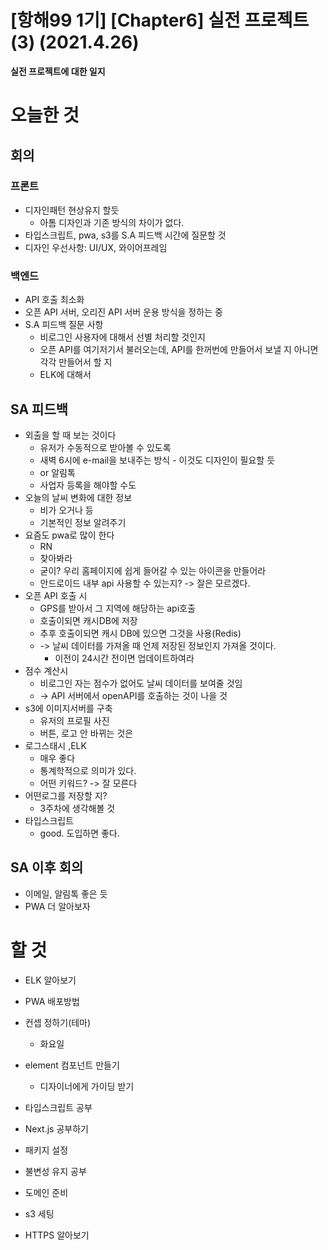 # [항해99 1기] [Chapter6] 실전 프로젝트 (3) (2021.4.26)



**실전 프로젝트에 대한 일지**



# 오늘한 것

## 회의

### 프론트

* 디자인패턴 현상유지 할듯
  * 아톰 디자인과 기존 방식의 차이가 없다.
* 타입스크립트, pwa, s3를 S.A 피드백 시간에 질문할 것
* 디자인 우선사항: UI/UX, 와이어프레임



### 백엔드

* API 호출 최소화
* 오픈 API 서버, 오리진 API 서버 운용 방식을 정하는 중
* S.A 피드백 질문 사항
  * 비로그인 사용자에 대해서 선별 처리할 것인지
  * 오픈 API를 여기저기서 불러오는데, API를 한꺼번에 만들어서 보낼 지 아니면 각각 만들어서 할 지
  * ELK에 대해서



## SA 피드백

* 외출을 할 때 보는 것이다
  * 유저가 수동적으로 받아볼 수 있도록
  * 새벽 6시에 e-mail을 보내주는 방식 - 이것도 디자인이 필요할 듯
  * or 알림톡
  * 사업자 등록을 해야할 수도
* 오늘의 날씨 변화에 대한 정보
  * 비가 오거나 등
  * 기본적인 정보 알려주기
* 요즘도 pwa로 많이 한다
  * RN
  * 찾아봐라
  * 굳이? 우리 홈페이지에 쉽게 들어갈 수 있는 아이콘을 만들어라
  * 안드로이드 내부 api 사용할 수 있는지? -> 잘은 모르겠다.
* 오픈 API 호출 시 
  * GPS를 받아서 그 지역에 해당하는 api호출
  * 호출이되면 캐시DB에 저장
  * 추후 호출이되면 캐시 DB에 있으면 그것을 사용(Redis)
  * -> 날씨 데이터를 가져올 때 언제 저장된 정보인지 가져올 것이다.
    * 이전이 24시간 전이면 업데이트하여라
* 점수 계산시
  * 비로그인 자는 점수가 없어도 날씨 데이터를 보여줄 것임
  * -> API 서버에서 openAPI를 호출하는 것이 나을 것
* s3에 이미지서버를 구축
  * 유저의 프로필 사진
  * 버튼, 로고 안 바뀌는 것은 
* 로그스태시 ,ELK
  * 매우 좋다
  * 통계학적으로 의미가 있다.
  * 어떤 키워드? -> 잘 모른다
* 어떤로그를 저장할 지?
  * 3주차에 생각해볼 것 
* 타입스크립트
  * good. 도입하면 좋다.



## SA 이후 회의

* 이메일, 알림톡 좋은 듯
* PWA 더 알아보자



# 할 것

* ELK 알아보기

* PWA 배포방법

* 컨셉 정하기(테마)

  * 화요일

* element 컴포넌트 만들기

  * 디자이너에게 가이딩 받기

* 타입스크립트 공부

* Next.js 공부하기

* 패키지 설정

* 불변성 유지 공부

* 도메인 준비

* s3 세팅

* HTTPS 알아보기

  

